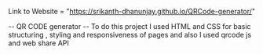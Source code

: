 Link to Website =  "https://srikanth-dhanunjay.github.io/QRCode-generator/"

-- QR CODE generator --
To do this project I used HTML and CSS for basic structuring , styling and responsiveness of pages and also I used qrcode js and web share API 
